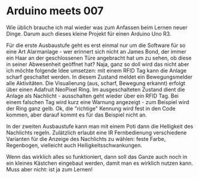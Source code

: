 # Arduino meets 007
Wie üblich brauche ich mal wieder was zum Anfassen beim Lernen neuer Dinge. Darum auch dieses kleine Projekt für einen Arduino Uno R3.

Für die erste Ausbaustufe geht es erst einmal nur um die Software für so eine Art Alarmanlage - wer erinnert sich nicht an James Bond,
der immer ein Haar an der geschlossenen Türe angebracht hat um zu sehen, ob diese in seiner Abwesenheit geöffnet hat? Naja, ganz so
doll wird das nicht aber ich möchte folgende Idee umsetzen: mit einem RFID Tag kann die Anlage scharf geschaltet werden. In diesem
Zustand meldet ein Bewegungsmelder alle Aktivitäten. Die Visualierung (aus, scharf, Bewegung erkannt) erfolgt über einen Adafruit
NeoPixel Ring. Im ausgeschalteten Zustand dient die Anlage als Nachlicht - ausschalten geht wieder über ein RFID Tag. Bei einem 
falschen Tag wird kurz eine Warnung angezeigt - zum Beispiel wird der Ring ganz gelb. Ok, die "richtige" Kennung wird fest in den
Code kommen, aber darauf kommt es für das Beispiel nicht an.

In der zweiten Ausbaustufe kann man mit einem Poti dann die Helligkeit des Nachlichts regeln. Zulätzlich erlaubt eine IR Fernbedienung
verschiedene Varianten für die Anzeige des Nachlichts zu wählen: feste Farbe, Regenbogen, vielleicht auch Helligkeitsschwankungen.

Wenn das wirklich alles so funktioniert, dann soll das Ganze auch noch in ein kleines Kästchen eingebaut werden, damit man es
wirklich nutzen kann. Muss aber nicht: ist ja zum Lernen!
